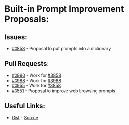 [gist]:https://gist.github.com/anonhostpi/97d4bb3e9535c92b8173fae704b76264#file-_topics-0004-prompts-md
[source]:https://github.com/anonhostpi/AUTOGPT.TRACKERS/blob/main/TOPICS/0004.PROMPTS/PROMPTS.md
# Built-in Prompt Improvement Proposals:
## Issues:
- [#3858][3858] - Proposal to put prompts into a dictionary

## Pull Requests:
- [#3990][3990] - Work for [#3858][3858]
- [#3988][3988] - Work for [#3988][3988]
- [#3955][3955] - Work for [#3858][3858]
- [#3551][3551] - Proposal to improve web browsing prompts

## Useful Links:
- [Gist][gist] - [Source][source]

[3551]:https://github.com/Significant-Gravitas/Auto-GPT/issues/3551
[3858]:https://github.com/Significant-Gravitas/Auto-GPT/issues/3858
[3955]:https://github.com/Significant-Gravitas/Auto-GPT/pull/3955
[3988]:https://github.com/Significant-Gravitas/Auto-GPT/pull/3988
[3990]:https://github.com/Significant-Gravitas/Auto-GPT/pull/3990